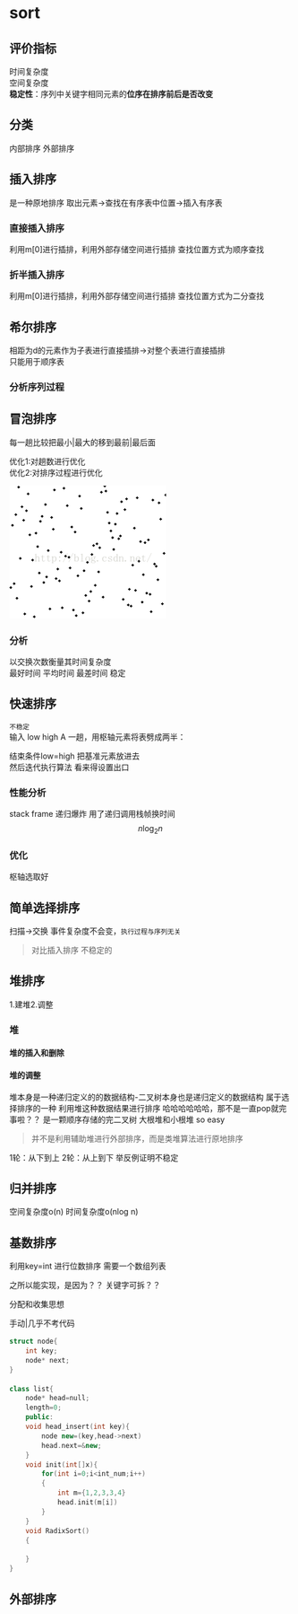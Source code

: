 # sort 
## 评价指标
时间复杂度  
空间复杂度  
**稳定性**：序列中关键字相同元素的**位序在排序前后是否改变**
## 分类
内部排序
外部排序
## 插入排序
是一种原地排序
取出元素→查找在有序表中位置→插入有序表
### 直接插入排序
利用m[0]进行插排，利用外部存储空间进行插排
查找位置方式为顺序查找
### 折半插入排序
利用m[0]进行插排，利用外部存储空间进行插排
查找位置方式为二分查找
## 希尔排序
相距为d的元素作为子表进行直接插排→对整个表进行直接插排  
只能用于顺序表  
### 分析序列过程
## 冒泡排序

每一趟比较把最小|最大的移到最前|最后面

优化1:对趟数进行优化  
优化2:对排序过程进行优化

![Alt text](images/DS_ep6_image.gif) 

### 分析
以交换次数衡量其时间复杂度  
最好时间  平均时间  最差时间
稳定
## 快速排序
`不稳定`  
输入 low high A
一趟，用枢轴元素将表劈成两半： 

结束条件low=high 把基准元素放进去  
然后迭代执行算法 看来得设置出口


### 性能分析
stack frame 递归爆炸
用了递归调用栈帧换时间
$$
n\log_2 n
$$
### 优化
枢轴选取好

## 简单选择排序
扫描→交换
事件复杂度不会变，`执行过程与序列无关`
>对比插入排序
不稳定的
## 堆排序
1.建堆2.调整
### 堆
#### 堆的插入和删除
#### 堆的调整
堆本身是一种递归定义的的数据结构-二叉树本身也是递归定义的数据结构
属于选择排序的一种
利用堆这种数据结果进行排序
哈哈哈哈哈哈，那不是一直pop就完事啦？？
是一颗顺序存储的完二叉树
大根堆和小根堆
so easy
>并不是利用辅助堆进行外部排序，而是类堆算法进行原地排序

1轮：从下到上
2轮：从上到下
举反例证明不稳定
## 归并排序
空间复杂度o(n)
时间复杂度o(nlog n)
## 基数排序
利用key=int 进行位数排序
需要一个数组列表

之所以能实现，是因为？？ 关键字可拆？？

分配和收集思想

手动|几乎不考代码
```c++
struct node{
    int key;
    node* next;
}

class list{
    node* head=null;
    length=0;
    public:
    void head_insert(int key){
        node new=(key,head->next)
        head.next=&new;
    }
    void init(int[]x){
        for(int i=0;i<int_num;i++)
        {
            int m={1,2,3,3,4}
            head.init(m[i])
        }
    }
    void RadixSort()
    {
        
    }
}

```

## 外部排序